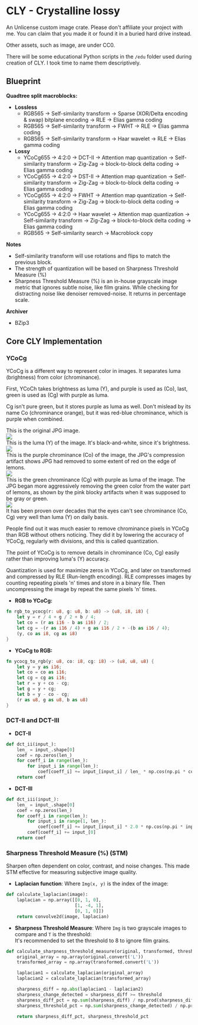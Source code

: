 # CLY - Crystalline lossy
An Unlicense custom image crate. Please don't affiliate your project with me. You can claim that you made it or found it in a buried hard drive instead.

Other assets, such as image, are under CC0.

There will be some educational Python scripts in the `/edu` folder used during creation of CLY. I took time to name them descriptively.

## Blueprint
**Quadtree split macroblocks:**
-	**Lossless**
	-	RGB565 -> Self-similarity transform -> Sparse (XOR/Delta encoding & swap) bitplane encoding -> RLE -> Elias gamma coding
	-	RGB565 -> Self-similarity transform -> FWHT -> RLE -> Elias gamma coding
	-	RGB565 -> Self-similarity transform -> Haar wavelet -> RLE -> Elias gamma coding
-	**Lossy**
	-	YCoCg655 -> 4:2:0 -> DCT-II -> Attention map quantization -> Self-similarity transform -> Zig-Zag -> block-to-block delta coding -> Elias gamma coding
	-	YCoCg655 -> 4:2:0 -> DST-II -> Attention map quantization -> Self-similarity transform -> Zig-Zag -> block-to-block delta coding -> Elias gamma coding
	-	YCoCg655 -> 4:2:0 -> FWHT -> Attention map quantization -> Self-similarity transform -> Zig-Zag -> block-to-block delta coding -> Elias gamma coding
	-	YCoCg655 -> 4:2:0 -> Haar wavelet -> Attention map quantization -> Self-similarity transform -> Zig-Zag -> block-to-block delta coding -> Elias gamma coding
	-	RGB565 -> Self-similarity search -> Macroblock copy

**Notes**
-	Self-similarity transform will use rotations and flips to match the previous block.
-	The strength of quantization will be based on Sharpness Threshold Measure (%)
-	Sharpness Threshold Measure (%) is an in-house grayscale image metric that ignores subtle noise, like film grains. While checking for distracting noise like denoiser removed-noise. It returns in percentage scale.

**Archiver**
-	BZip3

## Core CLY Implementation
### **YCoCg**  
YCoCg is a different way to represent color in images. It separates luma (brightness) from color (chrominance).

First, YCoCh takes brightness as luma (Y), and purple is used as (Co), last, green is used as (Cg) with purple as luma.

Cg isn't pure green, but it stores purple as luma as well. Don't mislead by its name Co (chrominance orange), but it was red-blue chrominance, which is purple when combined.

This is the original JPG image.  
![](edu/lemon.jpg)  
This is the luma (Y) of the image. It's black-and-white, since it's brightness.  
![](edu/ycocg_converted/y_img.png)  
This is the purple chrominance (Co) of the image, the JPG's compression artifact shows JPG had removed to some extent of red on the edge of lemons.  
![](edu/ycocg_converted/co_re_img.png)  
This is the green chrominance (Cg) with purple as luma of the image. The JPG began more aggressively removing the green color from the water part of lemons, as shown by the pink blocky artifacts when it was supposed to be gray or green.  
![](edu/ycocg_converted/cg_re_img.png)  
It has been proven over decades that the eyes can't see chrominance (Co, Cg) very well than luma (Y) on daily basis.

People find out it was much easier to remove chrominance pixels in YCoCg than RGB without others noticing. They did it by lowering the accuracy of YCoCg, regularly with divisions, and this is called quantization.

The point of YCoCg is to remove details in chrominance (Co, Cg) easily rather than improving luma's (Y) accuracy.

Quantization is used for maximize zeros in YCoCg, and later on transformed and compressed by RLE (Run-length encoding). RLE compresses images by counting repeating pixels 'n' times and store in a binary file. Then uncompressing the image by repeat the same pixels 'n' times.

-	**RGB to YCoCg:**
```rs
fn rgb_to_ycocg(r: u8, g: u8, b: u8) -> (u8, i8, i8) {
	let y = r / 4 + g / 2 + b / 4;
	let co = (r as i16 - b as i16) / 2;
	let cg = -(r as i16 / 4) + g as i16 / 2 + -(b as i16 / 4);
	(y, co as i8, cg as i8)
}
```

-	**YCoCg to RGB:**
```rs
fn ycocg_to_rgb(y: u8, co: i8, cg: i8) -> (u8, u8, u8) {
	let y = y as i16;
	let co = co as i16;
	let cg = cg as i16;
	let r = y + co - cg;
	let g = y + cg;
	let b = y - co - cg;
	(r as u8, g as u8, b as u8)
}
```

### **DCT-II and DCT-III**
-	**DCT-II**
```py
def dct_ii(input_):
	len_ = input_.shape[0]
	coef = np.zeros(len_)
	for coeff_i in range(len_):
		for input_i in range(len_):
			coef[coeff_i] += input_[input_i] / len_ * np.cos(np.pi * coeff_i * (input_i + 0.5))
	return coef
```

-	**DCT-III**
```py
def dct_iii(input_):
	len_ = input_.shape[0]
	coef = np.zeros(len_)
	for coeff_i in range(len_):
		for input_i in range(1, len_):
			coef[coeff_i] += input_[input_i] * 2.0 * np.cos(np.pi * input_i / len_  * (coeff_i + 1 / 2))
		coef[coeff_i] += input_[0]
	return coef
```

### **Sharpness Threshold Measure (%) (STM)**

Sharpen often dependent on color, contrast, and noise changes. This made STM effective for measuring subjective image quality.

-	**Laplacian function**: Where `Img(x, y)` is the index of the image:

```py
def calculate_laplacian(image):
	laplacian = np.array([[0, 1, 0],
						  [1, -4, 1],
						  [0, 1, 0]])
	return convolve2d(image, laplacian)
```
-	**Sharpness Threshold Measure**: Where `Img` is two grayscale images to compare and `T` is the threshold:  
It's recommended to set the threshold to 8 to ignore film grains.
```py
def calculate_sharpness_threshold_measure(original, transformed, threshold=8):
	original_array = np.array(original.convert('L'))
	transformed_array = np.array(transformed.convert('L'))

	laplacian1 = calculate_laplacian(original_array)
	laplacian2 = calculate_laplacian(transformed_array)

	sharpness_diff = np.abs(laplacian1 - laplacian2)
	sharpness_change_detected = sharpness_diff >= threshold
	sharpness_diff_pct = np.sum(sharpness_diff) / np.prod(sharpness_diff.shape) * 100.0
	sharpness_threshold_pct = np.sum(sharpness_change_detected) / np.prod(sharpness_diff.shape) * 100.0

	return sharpness_diff_pct, sharpness_threshold_pct
```
